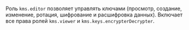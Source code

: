 Роль `kms.editor` позволяет управлять ключами (просмотр, создание, изменение, ротация, шифрование и расшифровка данных). Включает все права ролей `kms.viewer` и `kms.keys.encrypterDecrypter`.